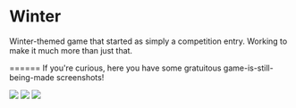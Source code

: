 Winter
======
Winter-themed game that started as simply a competition entry.
Working to make it much more than just that.

======
If you're curious, here you have some gratuitous game-is-still-being-made screenshots!

<img src="http://40.media.tumblr.com/46a18aea45856b97050c46c3196938de/tumblr_o06zxzeowa1rj3ixdo1_500.png"></img>
<img src="http://41.media.tumblr.com/021f120a7e839f3628e01578f399635f/tumblr_o06zxzeowa1rj3ixdo2_500.png"></img>
<img src="http://41.media.tumblr.com/b518c02c2e617ca6c7258c503619565a/tumblr_o06zxzeowa1rj3ixdo3_500.png"></img>

